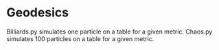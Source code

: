 # Geodesics

Billiards.py simulates one particle on a table for a given metric.
Chaos.py simulates 100 particles on a table for a given metric.
